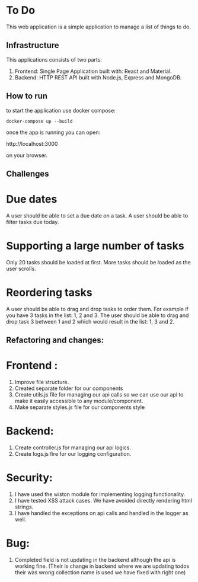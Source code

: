 # To Do
This web application is a simple application to manage a list of things to do.

## Infrastructure

This applications consists of two parts:
  1. Frontend: Single Page Application built with: React and Material.
  2. Backend: HTTP REST API built with Node.js, Express and MongoDB.

## How to run

to start the application use docker compose:

`docker-compose up --build`

once the app is running you can open:

http://localhost:3000

on your browser.

## Challenges
# Due dates
A user should be able to set a due date on a task. A user should be able to filter tasks due today.
# Supporting a large number of tasks
Only 20 tasks should be loaded at first. More tasks should be loaded as the user scrolls.
# Reordering tasks
A user should be able to drag and drop tasks to order them. For example if you have 3 tasks in
the list: 1, 2 and 3. The user should be able to drag and drop task 3 between 1 and 2 which
would result in the list: 1, 3 and 2.

## Refactoring and changes:
# Frontend :
1. Improve file structure.
2. Created separate folder for our components
3. Create utils.js file for managing our api calls so we can    use our api to make it easily accessible to any module/component.
4. Make separate styles.js file for our components style

# Backend:
1. Create controller.js for managing our api logics.
2. Create logs.js fire for our logging configuration.


# Security:
1. I have used the wiston module for implementing logging functionality.
2. I have tested XSS attack cases. We have avoided directly rendering html strings.
3. I have handled the exceptions on api calls and handled in the logger as well.
# Bug:
1. Completed field is not updating in the backend although the api is working fine.
(Their is change in backend where we are updating todos their was wrong collection name is used we have fixed with right one)